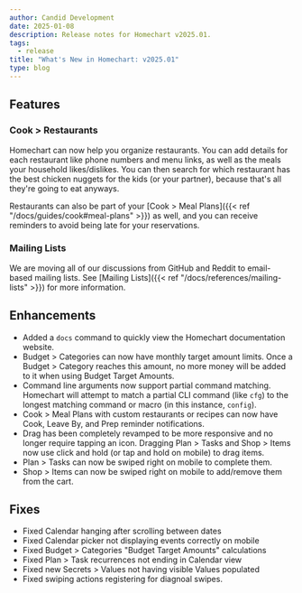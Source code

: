 ```yaml
---
author: Candid Development
date: 2025-01-08
description: Release notes for Homechart v2025.01.
tags:
  - release
title: "What's New in Homechart: v2025.01"
type: blog
---
```


## Features

### Cook > Restaurants

Homechart can now help you organize restaurants.  You can add details for each restaurant like phone numbers and menu links, as well as the meals your household likes/dislikes.  You can then search for which restaurant has the best chicken nuggets for the kids (or your partner), because that's all they're going to eat anyways.

Restaurants can also be part of your [Cook > Meal Plans]({{< ref "/docs/guides/cook#meal-plans" >}}) as well, and you can receive reminders to avoid being late for your reservations.

### Mailing Lists

We are moving all of our discussions from GitHub and Reddit to email-based mailing lists.  See [Mailing Lists]({{< ref "/docs/references/mailing-lists" >}}) for more information.

## Enhancements

- Added a `docs` command to quickly view the Homechart documentation website.
- Budget > Categories can now have monthly target amount limits.  Once a Budget > Category reaches this amount, no more money will be added to it when using Budget Target Amounts.
- Command line arguments now support partial command matching.  Homechart will attempt to match a partial CLI command (like `cfg`) to the longest matching command or macro (in this instance, `config`).
- Cook > Meal Plans with custom restaurants or recipes can now have Cook, Leave By, and Prep reminder notifications.
- Drag has been completely revamped to be more responsive and no longer require tapping an icon.  Dragging Plan > Tasks and Shop > Items now use click and hold (or tap and hold on mobile) to drag items.
- Plan > Tasks can now be swiped right on mobile to complete them.
- Shop > Items can now be swiped right on mobile to add/remove them from the cart.

## Fixes

- Fixed Calendar hanging after scrolling between dates
- Fixed Calendar picker not displaying events correctly on mobile
- Fixed Budget > Categories "Budget Target Amounts" calculations
- Fixed Plan > Task recurrences not ending in Calendar view
- Fixed new Secrets > Values not having visible Values populated
- Fixed swiping actions registering for diagnoal swipes.
